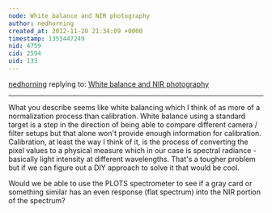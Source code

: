```yaml
---
node: White balance and NIR photography
author: nedhorning
created_at: 2012-11-20 21:34:09 +0000
timestamp: 1353447249
nid: 4759
cid: 2594
uid: 133
---
```




[nedhorning](../profile/nedhorning) replying to: [White balance and NIR photography](../notes/nedhorning/11-3-2012/white-balance-and-nir-photography)

----
What you describe seems like white balancing which I think of as more of a normalization process than calibration. White balance using a standard target is a step in the direction of being able to compare different camera / filter setups but that alone won't provide enough information for calibration. Calibration, at least the way I think of it, is the process of converting the pixel values to a physical measure which in our case is spectral radiance - basically light intensity at different wavelengths. That's a tougher problem but if we can figure out a DIY approach to solve it that would be cool. 

Would we be able to use the PLOTS spectrometer to see if a gray card or something similar has an even response (flat spectrum) into the NIR portion of the spectrum? 